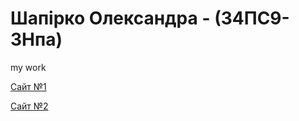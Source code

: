 # Шапірко Олександра - (34ПС9-3Нпа)

my work

[Сайт №1](shapirko-sasha.github.io/ "my first work")

[Сайт №2](shapirko-sasha.github.io/Site2/ "my second work")
